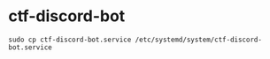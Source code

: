 # ctf-discord-bot

```
sudo cp ctf-discord-bot.service /etc/systemd/system/ctf-discord-bot.service
```
